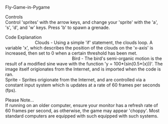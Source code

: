 Fly-Game-in-Pygame

Controls                                                                                                            
Control 'sprites' with the arrow keys, and change your 'sprite' with the 'a', 's', 'd', and 'w' keys. Press 'b' to spawn a grenade.

Code Explanation                                                                                                                         
Clouds - Using a simple 'if' statement, the clouds loop. A variable 'x', which describes the position of the clouds on the 'x-axis' is increased, then set to 0 when a certain threshold has been met.                                                                           
Bird - The bird's semi-organic motion is the result of a modified sine wave with the function 'y = 100*(sin(0.5*(x)))'. The image itself origionates from the Internet, and is imported when the code is ran.                                                                     
Sprite - Sprites origionate from the Internet, and are controlled via a constant input system which is updates at a rate of 60 frames per seconds (fps).      

Please Note...                                                                                                                             
If running on an older computer, ensure your monitor has a refresh rate of 60 frames per second, as otherwise, the game may appear 'choppy'. Most standard computers are equipped with such equipped with such systems.

